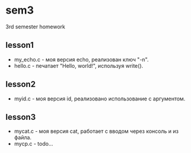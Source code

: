 # sem3
3rd semester homework

## lesson1

* my_echo.c - моя версия echo, реализован ключ "-n".
* hello.c - печатает "Hello, world!", используя write().

## lesson2

* myid.c - моя версия id, реализовано использование с аргументом.

## lesson3

* mycat.c - моя версия cat, работает с вводом через консоль и из файла.
* mycp.c - todo...

